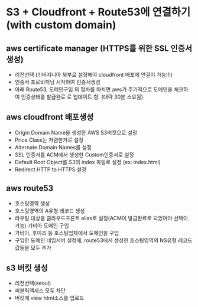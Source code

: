 # S3 + Cloudfront + Route53에 연결하기 (with custom domain)

## aws certificate manager (HTTPS를 위한 SSL 인증서 생성)
- 리전선택 (!!!버지니아 북부로 설정해야 cloudfront 배포에 연결이 가능!!!)
- 인증서 프로비저닝 시작하여 인증서생성
- 아래 Route53, 도메인구입 의 절차를 마치면 aws가 주기적으로 도메인을 체크하여 인증상태를 발급완료 로 업데이트 함. (대략 30분 소요됨)

## aws cloudfront 배포생성
- Origin Domain Name을 생성한 AWS S3버킷으로 설정
- Price Class는 저렴한거로 설정
- Alternate Domain Names를 설정
- SSL 인증서를 ACM에서 생성한 Custom인증서로 설정
- Default Root Object를 S3의 index 파일로 설정 (ex: index.html)
- Redirect HTTP to HTTPS 설정

## aws route53
- 호스팅영역 생성
- 호스팅영역의 A유형 레코드 생성
- 라우팅 대상을 클라우드프론트 alias로 설정(ACM이 발급완료로 되있어야 선택이가능)
가비아 도메인 구입
- 가비아, 후이즈 등 호스팅업체에서 도메인을 구입
- 구입한 도메인 네임서버 설정에, route53에서 생성한 호스팅영역의 NS유형 레코드 값들을 모두 추가

## s3 버킷 생성
- 리전선택(seoul)
- 퍼블릭액세스 모두 차단
- 버킷에 view html소스를 업로드
